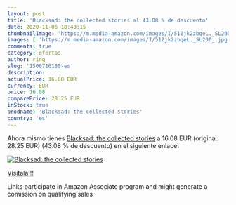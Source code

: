 ```yaml
---
layout: post
title: 'Blacksad: the collected stories al 43.08 % de descuento'
date: 2020-11-06 18:40:15
thumbnailImage: 'https://m.media-amazon.com/images/I/51Zjk2zbqeL._SL200_.jpg'
images: [ 'https://m.media-amazon.com/images/I/51Zjk2zbqeL._SL200_.jpg' ]
comments: true
category: ofertas
author: ring
slug: '1506716180-es'
description:
actualPrice: 16.08 EUR
currency: EUR
price: 16.08
comparePrice: 28.25 EUR
inStock: true
prodname: 'Blacksad: the collected stories'
country: 'es'
---
```


Ahora mismo tienes [Blacksad: the collected stories](https://www.amazon.es/dp/1506716180/?tag=tolees-21) a 16.08 EUR (original: 28.25 EUR) (43.08 %  de descuento) en el siguiente enlace!

[![Blacksad: the collected stories](https://m.media-amazon.com/images/I/51Zjk2zbqeL._SL200_.jpg)](https://www.amazon.es/dp/1506716180/?tag=tolees-21)

[Visítala!!!](https://www.amazon.es/dp/1506716180/?tag=tolees-21)

Links participate in Amazon Associate program and might generate a comission on qualifying sales
